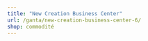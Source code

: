 ```yaml
---
title: "New Creation Business Center"
url: /ganta/new-creation-business-center-6/
shop: commodité
---
```

